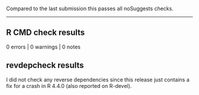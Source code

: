 Compared to the last submission this passes all noSuggests checks.

---

## R CMD check results

0 errors | 0 warnings | 0 notes

## revdepcheck results

I did not check any reverse dependencies since this release just contains a fix for a crash in R 4.4.0 (also reported on R-devel).
